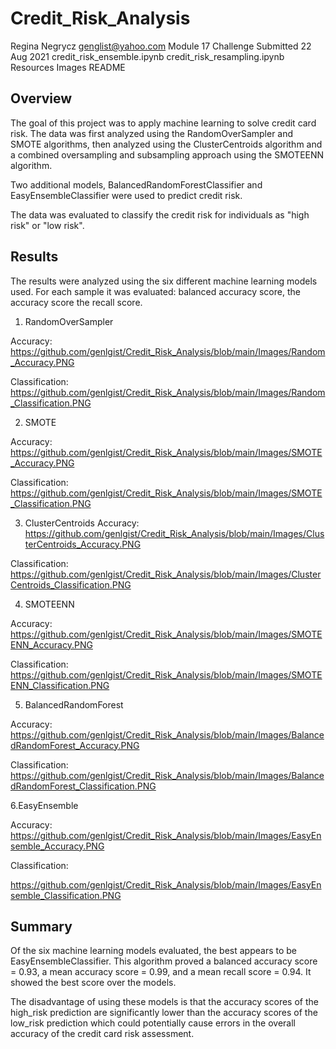 # Credit_Risk_Analysis

Regina Negrycz 
genglist@yahoo.com 
Module 17 Challenge 
Submitted 22 Aug 2021 
credit_risk_ensemble.ipynb
credit_risk_resampling.ipynb
Resources
Images
README

## Overview

The goal of this project was to apply machine learning to solve credit card risk. The data was first analyzed using the RandomOverSampler and SMOTE algorithms, then analyzed using the ClusterCentroids algorithm and a combined oversampling and subsampling approach using the SMOTEENN algorithm.

Two additional models, BalancedRandomForestClassifier and EasyEnsembleClassifier were used to predict credit risk.

The data was evaluated to classify the credit risk for individuals as "high risk" or "low risk".

## Results

The results were analyzed using the six different machine learning models used.
For each sample it was evaluated:
balanced accuracy score,
the accuracy score
the recall score.

1. RandomOverSampler

Accuracy:
https://github.com/genlgist/Credit_Risk_Analysis/blob/main/Images/Random_Accuracy.PNG

Classification:
https://github.com/genlgist/Credit_Risk_Analysis/blob/main/Images/Random_Classification.PNG

2. SMOTE

Accuracy:
https://github.com/genlgist/Credit_Risk_Analysis/blob/main/Images/SMOTE_Accuracy.PNG

Classification:
https://github.com/genlgist/Credit_Risk_Analysis/blob/main/Images/SMOTE_Classification.PNG


3. ClusterCentroids
Accuracy: https://github.com/genlgist/Credit_Risk_Analysis/blob/main/Images/ClusterCentroids_Accuracy.PNG

Classification: 
https://github.com/genlgist/Credit_Risk_Analysis/blob/main/Images/ClusterCentroids_Classification.PNG

4. SMOTEENN

Accuracy:
https://github.com/genlgist/Credit_Risk_Analysis/blob/main/Images/SMOTEENN_Accuracy.PNG

Classification:
https://github.com/genlgist/Credit_Risk_Analysis/blob/main/Images/SMOTEENN_Classification.PNG


5. BalancedRandomForest

Accuracy:
https://github.com/genlgist/Credit_Risk_Analysis/blob/main/Images/BalancedRandomForest_Accuracy.PNG

Classification:
https://github.com/genlgist/Credit_Risk_Analysis/blob/main/Images/BalancedRandomForest_Classification.PNG


6.EasyEnsemble

Accuracy:
https://github.com/genlgist/Credit_Risk_Analysis/blob/main/Images/EasyEnsemble_Accuracy.PNG

Classification:

https://github.com/genlgist/Credit_Risk_Analysis/blob/main/Images/EasyEnsemble_Classification.PNG


## Summary

Of the six machine learning models evaluated, the best appears to be EasyEnsembleClassifier.  This algorithm proved a balanced accuracy score = 0.93, a mean accuracy score = 0.99, and a mean recall score = 0.94. It showed the best score over the models.

The disadvantage of using these models is that the accuracy scores of the high_risk prediction are significantly lower than the accuracy scores of the low_risk prediction which could potentially cause errors in the overall accuracy of the credit card risk assessment.
